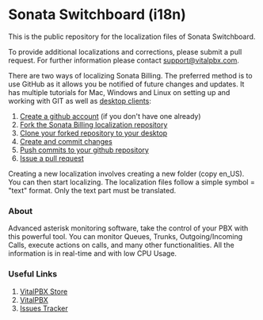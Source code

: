 # Sonata Switchboard (i18n) #

This is the public repository for the localization files of Sonata Switchboard.

To provide additional localizations and corrections, please submit a pull
request. For further information please contact [support@vitalpbx.com](mailto:support@vitalpbx.com).

There are two ways of localizing Sonata Billing. The preferred method is to use GitHub as it allows you be notified of future changes and updates. It has multiple tutorials for Mac, Windows and Linux on setting up and working with GIT as well as [desktop clients](https://desktop.github.com/):

1. [Create a github account](https://github.com/join) (if you don't have one already)
2. [Fork the Sonata Billing localization repository](https://help.github.com/articles/fork-a-repo/)
3. [Clone your forked repository to your desktop](https://help.github.com/desktop/guides/contributing/cloning-a-repository-from-github-to-github-desktop/)
4. [Create and commit changes](https://help.github.com/desktop/guides/contributing/making-changes-in-a-branch/)
5. [Push commits to your github repository](https://help.github.com/desktop/guides/contributing/syncing-your-branch/)
6. [Issue a pull request](https://help.github.com/desktop/guides/contributing/sending-a-pull-request/)

Creating a new localization involves creating a new folder (copy en\_US). You can then start localizing. The localization files follow a simple symbol = "text" format. Only the text part must be translated.

### About ###
Advanced asterisk monitoring software, take the control of your PBX with this powerful tool. You can monitor Queues, Trunks, Outgoing/Incoming Calls, execute actions on calls, and many other functionalities. All the information is in real-time and with low CPU Usage.

### Useful Links ###
1. [VitalPBX Store](https://store.vitalpbx.org/)
2. [VitalPBX](https://vitalpbx.org)
3. [Issues Tracker](http://issues.vitalpbx.org)
